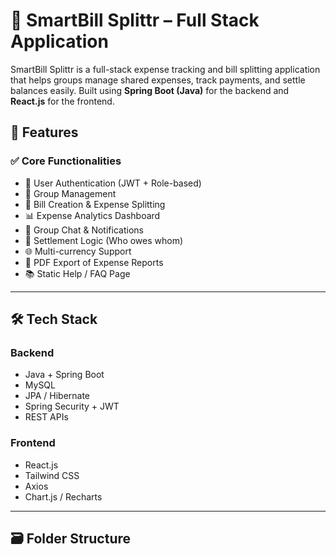 # 💸 SmartBill Splittr – Full Stack Application

SmartBill Splittr is a full-stack expense tracking and bill splitting application that helps groups manage shared expenses, track payments, and settle balances easily. Built using **Spring Boot (Java)** for the backend and **React.js** for the frontend.

## 🚀 Features

### ✅ Core Functionalities
- 🔐 User Authentication (JWT + Role-based)
- 👥 Group Management
- 📄 Bill Creation & Expense Splitting
- 📊 Expense Analytics Dashboard
- 💬 Group Chat & Notifications
- 💸 Settlement Logic (Who owes whom)
- 🌐 Multi-currency Support
- 🧾 PDF Export of Expense Reports
- 📚 Static Help / FAQ Page

---

## 🛠️ Tech Stack

### Backend
- Java + Spring Boot
- MySQL
- JPA / Hibernate
- Spring Security + JWT
- REST APIs

### Frontend
- React.js
- Tailwind CSS
- Axios
- Chart.js / Recharts

---

## 🗃️ Folder Structure


